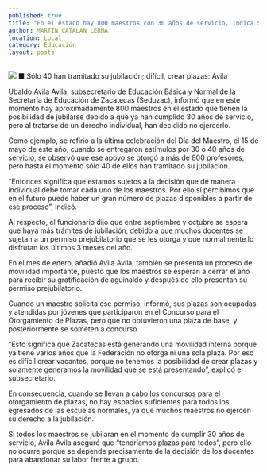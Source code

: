 ```yaml
---
published: true
title: "En el estado hay 800 maestros con 30 años de servicio, indica Seduzac"
author: MARTIN CATALAN LERMA
location: Local
category: Educación
layout: posts
---
```


![](http://i.imgur.com/FSIAUTXm.jpg)
■ Sólo 40 han tramitado su jubilación; difícil, crear plazas: Avila

Ubaldo Avila Avila, subsecretario de Educación Básica y Normal de la Secretaría de Educación de Zacatecas (Seduzac), informó que en este momento hay aproximadamente 800 maestros en el estado que tienen la posibilidad de jubilarse debido a que ya han cumplido 30 años de servicio, pero al tratarse de un derecho individual, han decidido no ejercerlo.

Como ejemplo, se refirió a la última celebración del Día del Maestro, el 15 de mayo de este año, cuando se entregaron estímulos por 30 o 40 años de servicio, se observó que ese apoyo se otorgó a más de 800 profesores, pero hasta el momento sólo 40 de ellos han tramitado su jubilación.

“Entonces significa que estamos sujetos a la decisión que de manera individual debe tomar cada uno de los maestros. Por ello sí percibimos que en el futuro puede haber un gran número de plazas disponibles a partir de ese proceso”, indicó.

Al respecto, el funcionario dijo que entre septiembre y octubre se espera que haya más trámites de jubilación, debido a que muchos docentes se sujetan a un permiso prejubilatorio que se les otorga y que normalmente lo disfrutan los últimos 3 meses del año.

En el mes de enero, añadió Avila Avila, también se presenta un proceso de movilidad importante, puesto que los maestros se esperan a cerrar el año para recibir su gratificación de aguinaldo y después de ello presentan su permiso prejubilatorio.

Cuando un maestro solicita ese permiso, informó, sus plazas son ocupadas y atendidas por jóvenes que participaron en el Concurso para el Otorgamiento de Plazas, pero que no obtuvieron una plaza de base, y posteriormente se someten a concurso.

“Esto significa que Zacatecas está generando una movilidad interna porque ya tiene varios años que la Federación no otorga ni una sola plaza. Por eso es difícil crear vacantes, porque no tenemos la posibilidad de crear plazas y solamente generamos la movilidad que se está presentando”, explicó el subsecretario.

En consecuencia, cuando se llevan a cabo los concursos para el otorgamiento de plazas, no hay espacios suficientes para todos los egresados de las escuelas normales, ya que muchos maestros no ejercen su derecho a la jubilación.

Si todos los maestros se jubilaran en el momento de cumplir 30 años de servicio, Avila Avila aseguró que “tendríamos plazas para todos”, pero ello no ocurre porque se depende precisamente de la decisión de los docentes para abandonar su labor frente a grupo.
